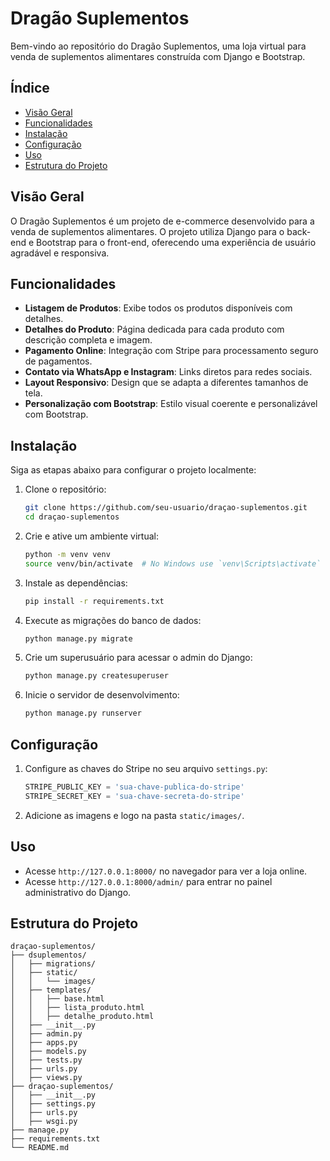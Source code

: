 # Dragão Suplementos

Bem-vindo ao repositório do Dragão Suplementos, uma loja virtual para venda de suplementos alimentares construída com Django e Bootstrap.

## Índice

- [Visão Geral](#visão-geral)
- [Funcionalidades](#funcionalidades)
- [Instalação](#instalação)
- [Configuração](#configuração)
- [Uso](#uso)
- [Estrutura do Projeto](#estrutura-do-projeto)

## Visão Geral

O Dragão Suplementos é um projeto de e-commerce desenvolvido para a venda de suplementos alimentares. O projeto utiliza Django para o back-end e Bootstrap para o front-end, oferecendo uma experiência de usuário agradável e responsiva.

## Funcionalidades

- **Listagem de Produtos**: Exibe todos os produtos disponíveis com detalhes.
- **Detalhes do Produto**: Página dedicada para cada produto com descrição completa e imagem.
- **Pagamento Online**: Integração com Stripe para processamento seguro de pagamentos.
- **Contato via WhatsApp e Instagram**: Links diretos para redes sociais.
- **Layout Responsivo**: Design que se adapta a diferentes tamanhos de tela.
- **Personalização com Bootstrap**: Estilo visual coerente e personalizável com Bootstrap.

## Instalação

Siga as etapas abaixo para configurar o projeto localmente:

1. Clone o repositório:
    ```bash
    git clone https://github.com/seu-usuario/draçao-suplementos.git
    cd draçao-suplementos
    ```

2. Crie e ative um ambiente virtual:
    ```bash
    python -m venv venv
    source venv/bin/activate  # No Windows use `venv\Scripts\activate`
    ```

3. Instale as dependências:
    ```bash
    pip install -r requirements.txt
    ```

4. Execute as migrações do banco de dados:
    ```bash
    python manage.py migrate
    ```

5. Crie um superusuário para acessar o admin do Django:
    ```bash
    python manage.py createsuperuser
    ```

6. Inicie o servidor de desenvolvimento:
    ```bash
    python manage.py runserver
    ```

## Configuração

1. Configure as chaves do Stripe no seu arquivo `settings.py`:
    ```python
    STRIPE_PUBLIC_KEY = 'sua-chave-publica-do-stripe'
    STRIPE_SECRET_KEY = 'sua-chave-secreta-do-stripe'
    ```

2. Adicione as imagens e logo na pasta `static/images/`.

## Uso

- Acesse `http://127.0.0.1:8000/` no navegador para ver a loja online.
- Acesse `http://127.0.0.1:8000/admin/` para entrar no painel administrativo do Django.

## Estrutura do Projeto

```plaintext
draçao-suplementos/
├── dsuplementos/
│   ├── migrations/
│   ├── static/
│   │   └── images/
│   ├── templates/
│   │   ├── base.html
│   │   ├── lista_produto.html
│   │   ├── detalhe_produto.html
│   ├── __init__.py
│   ├── admin.py
│   ├── apps.py
│   ├── models.py
│   ├── tests.py
│   ├── urls.py
│   ├── views.py
├── draçao-suplementos/
│   ├── __init__.py
│   ├── settings.py
│   ├── urls.py
│   ├── wsgi.py
├── manage.py
├── requirements.txt
└── README.md
